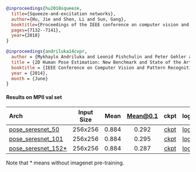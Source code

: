 <!-- [BACKBONE] -->

```bibtex
@inproceedings{hu2018squeeze,
  title={Squeeze-and-excitation networks},
  author={Hu, Jie and Shen, Li and Sun, Gang},
  booktitle={Proceedings of the IEEE conference on computer vision and pattern recognition},
  pages={7132--7141},
  year={2018}
}
```

<!-- [DATASET] -->

```bibtex
@inproceedings{andriluka14cvpr,
  author = {Mykhaylo Andriluka and Leonid Pishchulin and Peter Gehler and Schiele, Bernt}
  title = {2D Human Pose Estimation: New Benchmark and State of the Art Analysis},
  booktitle = {IEEE Conference on Computer Vision and Pattern Recognition (CVPR)},
  year = {2014},
  month = {June}
}
```

#### Results on MPII val set

| Arch  | Input Size | Mean | Mean@0.1   | ckpt    | log     |
| :--- | :--------: | :------: | :------: |:------: |:------: |
| [pose_seresnet_50](/configs/body/2D_Kpt_SV_RGB_Img/topdown_hm/mpii/seresnet50_mpii_256x256.py) | 256x256 | 0.884 | 0.292 | [ckpt](https://download.openmmlab.com/mmpose/top_down/seresnet/seresnet50_mpii_256x256-1bb21f79_20200927.pth) | [log](https://download.openmmlab.com/mmpose/top_down/seresnet/seresnet50_mpii_256x256_20200927.log.json) |
| [pose_seresnet_101](/configs/body/2D_Kpt_SV_RGB_Img/topdown_hm/mpii/seresnet101_mpii_256x256.py) | 256x256 | 0.884 | 0.295 | [ckpt](https://download.openmmlab.com/mmpose/top_down/seresnet/seresnet101_mpii_256x256-0ba14ff5_20200927.pth) | [log](https://download.openmmlab.com/mmpose/top_down/seresnet/seresnet101_mpii_256x256_20200927.log.json) |
| [pose_seresnet_152\*](/configs/body/2D_Kpt_SV_RGB_Img/topdown_hm/mpii/seresnet152_mpii_256x256.py) | 256x256 | 0.884 | 0.287 | [ckpt](https://download.openmmlab.com/mmpose/top_down/seresnet/seresnet152_mpii_256x256-6ea1e774_20200927.pth) | [log](https://download.openmmlab.com/mmpose/top_down/seresnet/seresnet152_mpii_256x256_20200927.log.json) |

Note that \* means without imagenet pre-training.
